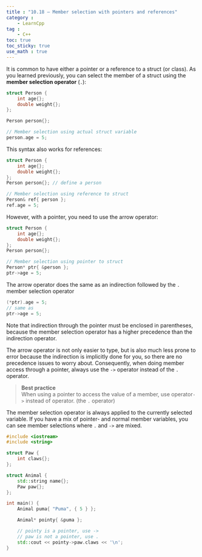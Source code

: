 ```yaml
---
title : "10.18 — Member selection with pointers and references"
category :
    - LearnCpp
tag : 
    - C++
toc: true  
toc_sticky: true 
use_math : true
---
```



It is common to have either a pointer or a reference to a struct (or class). As you learned previously, you can select the member of a struct using the **member selection operator** (`.`):

```c++
struct Person {
    int age{};
    double weight{};
};

Person person{};

// Member selection using actual struct variable
person.age = 5;
```

This syntax also works for references:

```c++
struct Person {
    int age{};
    double weight{};
};
Person person{}; // define a person

// Member selection using reference to struct
Person& ref{ person };
ref.age = 5;
```

However, with a pointer, you need to use the arrow operator:

```c++
struct Person {
    int age{};
    double weight{};
};
Person person{};

// Member selection using pointer to struct
Person* ptr{ &person };
ptr->age = 5;
```

The arrow operator does the same as an indirection followed by the `.` member selection operator

```c++
(*ptr).age = 5;
// same as
ptr->age = 5;
```

Note that indirection through the pointer must be enclosed in parentheses, because the member selection operator has a higher precedence than the indirection operator.

The arrow operator is not only easier to type, but is also much less prone to error because the indirection is implicitly done for you, so there are no precedence issues to worry about. Consequently, when doing member access through a pointer, always use the `->` operator instead of the `.` operator.

>**Best practice**  
When using a pointer to access the value of a member, use operator`->` instead of operator. (the `.` operator)

The member selection operator is always applied to the currently selected variable. If you have a mix of pointer- and normal member variables, you can see member selections where `.` and `->` are mixed.

```c++
#include <iostream>
#include <string>

struct Paw {
    int claws{};
};

struct Animal {
    std::string name{};
    Paw paw{};
};

int main() {
    Animal puma{ "Puma", { 5 } };

    Animal* pointy{ &puma };

    // pointy is a pointer, use ->
    // paw is not a pointer, use .
    std::cout << pointy->paw.claws << '\n';
}
```